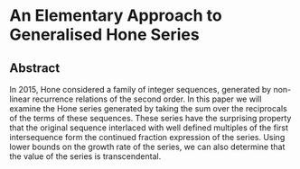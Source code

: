# An Elementary Approach to Generalised Hone Series
## Abstract
In 2015, Hone considered a family of integer sequences, generated by non-linear recurrence relations of the second order. In this paper we will examine the Hone series generated by taking the sum over the reciprocals of the terms of these sequences. These series have the surprising property that the original sequence interlaced with well defined multiples of the first intersequence form the continued fraction expression of the series. Using lower bounds on the growth rate of the series, we can also determine that the value of the series is transcendental.
